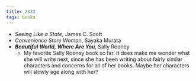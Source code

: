 ```yaml
---
title: 2022
tags: books
---
```

- *Seeing Like a State*, James C. Scott
- *Convenience Store Woman*, Sayaka Murata
- __*Beautiful World, Where Are You*__, Sally Rooney
    - My favorite Sally Rooney book so far. It does make me wonder what she will write next, since she has been writing about fairly similar characters and concerns for all of her books. Maybe her characters will slowly age along with her?